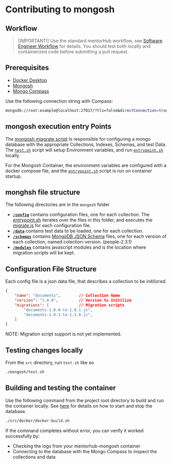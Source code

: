 # Contributing to mongosh

## Workflow

> [IMPORTANT!]
Use the standard mentorHub workflow, see [Software Engineer Workflow](https://github.com/agile-learning-institute/mentorHub/tree/main#software-engineer-workflow) for details. You should test both locally and containerized code before submitting a pull request.

## Prerequisites

- [Docker Desktop](https://www.docker.com/products/docker-desktop/)
- [Mongosh](https://www.mongodb.com/docs/mongodb-shell/install/)
- [Mongo Compass](https://www.mongodb.com/try/download/compass)

Use the following connection string with Compass:

```bash
mongodb://root:example@localhost:27017/?tls=false&directConnection=true
```

## mongosh execution entry Points

The [mongosh miagrate script](./src/mongosh/migrate.js) Is responsible for configuring a mongo database with the appropriate Collections, Indexes, Schemas, and test Data. The [``test.sh``](./src/mongosh/test.sh) script will setup Environment variables, and run [``entrypoint.sh``](./src/mongosh/entrypoint.sh) locally.

For the Mongosh Container, the environment variables are configured with a docker compose file, and the [``entrypoint.sh``](./src/mongosh/entrypoint.sh) script is run on container startup.

## monghsh file structure

The following directories are in the ``mongosh`` folder

- [**``/config``**](./src/mongosh/config/) contains configuration files, one for each collection. The [entrypoint.sh](./src/mongosh/entrypoint.sh) iterates over the files in this folder, and executes the [migrate.js](./src/mongosh/migrate.js) for each configuration file.
- [**``/data``**](./src/mongosh/data/) contains test data to be loaded, one for each collection.
- [**``/schemas``**](./src/mongosh/schemas/) contains [MongoDB JSON Schema](https://www.mongodb.com/docs/manual/reference/operator/query/jsonSchema/#json-schema) files, one for each version of each collection, named colection-version. (people-2.3.1)
- [**``/modules``**](./src/mongosh/modules/) contains javascript modules and is the location where migration scripts will be kept.

## Configuration File Structure

Each config file is a json data file, that describes a collection to be initilizred.

```json
{
    "name": "documents",        // Collection Name
    "version": "1.0.0",         // Version to Initilize
    "migrations": [             // Migration scripts
        "documents-1.0.0-to-1.0.1.js",
        "documents-1.0.1-to-1.2.0.js",
    ]
}
```

NOTE: Migration script support is not yet implemented.

## Testing changes locally

From the `src` directory, run `test.sh` like so

```bash
./mongosh/test.sh
```

## Building and testing the container

Use the following command from the project root directory to build and run the container locally. See [here](https://github.com/agile-learning-institute/mentorHub/blob/main/docker-configurations/README.md) for details on how to start and stop the database.

```bash
./src/docker/docker-build.sh
```

If the command completes without error, you can verify it worked successfully by:

- Checking the logs from your mentorhub-mongosh container
- Connecting to the database with the Mongo Compass to inspect the collections and data

